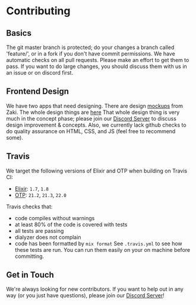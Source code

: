 # Contributing

## Basics
The git master branch is protected; do your changes a branch called 'feature/<feature-name>', or in a fork if you don't have commit permissions.
We have automatic checks on all pull requests. Please make an effort to get them to pass.
If you want to do large changes, you should discuss them with us in an issue or on discord first.

## Frontend Design
We have two apps that need designing. There are design [mockups](https://belethors-general-mods.github.io/belethor/website_mockups.html) from Zaki. The whole design things are [here](https://github.com/Belethors-General-Mods/belethor/tree/feature/design/apps/website/assets/design)
That whole design thing is very much in the concept phase; please join our [Discord Server](https://discord.gg/4ezeRgn) to discuss design improvement & concepts.
Also, we currently lack github checks to do quality assurance on HTML, CSS, and JS (feel free to recommend some).

## Travis
We target the following versions of Elixir and OTP when building on Travis CI:
 - [Elixir](https://elixir-lang.org/): `1.7`, `1.8`
 - [OTP](https://github.com/erlang/otp): `21.2`, `21.3`, `22.0`

Travis checks that:
 - code compiles without warnings
 - at least 80% of the code is covered with tests
 - all tests are passing
 - dialyzer does not complain
 - code has been formatted by `mix format`
See `.travis.yml` to see how these tests are run.
You can run them easily on your on machine before committing.

## Get in Touch
We're always looking for new contributors. If you want to help out in any way
(or you just have questions), please join our [Discord Server](https://discord.gg/4ezeRgn)!
